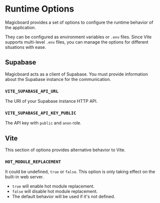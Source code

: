 # Runtime Options
Magicboard provides a set of options to configure the runtime behavior of the application.

They can be configured as environment variables or `.env` files. Since Vite supports multi-level `.env` files, you can manage the options for different situations with ease.

## Supabase
Magicboard acts as a client of Supabase. You must provide information about the Supabase instance for the communication.

### `VITE_SUPABASE_API_URL`
The URI of your Supabase instance HTTP API.

### `VITE_SUPABASE_API_KEY_PUBLIC`
The API key with `public` and `anon` role.

## Vite
This section of options provides alternative behavior to Vite.

### `HOT_MODULE_REPLACEMENT`
It could be undefined, `true` or `false`. This option is only taking effect on the built-in web server.

- `true` will enable hot module replacement.
- `false` will disable hot module replacement.
- The default behavior will be used if it's not defined.
